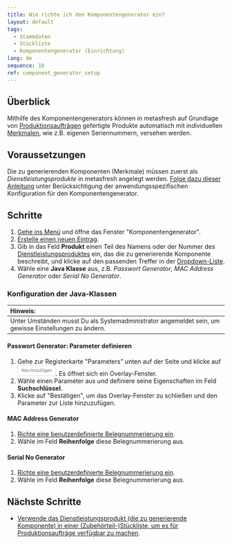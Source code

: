 ```yaml
---
title: Wie richte ich den Komponentengenerator ein?
layout: default
tags:
  - Stammdaten
  - Stückliste
  - Komponentengenerator (Einrichtung)
lang: de
sequence: 10
ref: component_generator_setup
---
```


## Überblick
Mithilfe des Komponentengenerators können in metasfresh auf Grundlage von [Produktionsaufträgen](NeuerProduktionsauftrag) gefertigte Produkte automatisch mit individuellen [Merkmalen](Merkmal_Produkt_neu_anlegen), wie z.B. eigenen Seriennummern, versehen werden.

## Voraussetzungen
Die zu generierenden Komponenten (Merkmale) müssen zuerst als *Dienstleistungsprodukte* in metasfresh angelegt werden. [Folge dazu dieser Anleitung](Dienstleistungsprodukt_anlegen) unter Berücksichtigung der anwendungsspezifischen Konfiguration für den Komponentengenerator.

## Schritte
1. [Gehe ins Menü](Menu) und öffne das Fenster "Komponentengenerator".
1. [Erstelle einen neuen Eintrag](Neuer_Datensatz_Fenster_Webui).
1. Gib in das Feld **Produkt** einen Teil des Namens oder der Nummer des [Dienstleistungsproduktes](Dienstleistungsprodukt_anlegen) ein, das die zu generierende Komponente beschreibt, und klicke auf den passenden Treffer in der <a href="Keyboard_Shortcuts_Liste#dropdown" title="Dynamisches Suchfeld (Autocomplete)">Dropdown-Liste</a>.
1. Wähle eine **Java Klasse** aus, z.B. *Passwort Generator*, *MAC Address Generator* oder *Serial No Generator*.

### Konfiguration der Java-Klassen

| **Hinweis:** |
| :--- |
| Unter Umständen musst Du als Systemadministrator angemeldet sein, um gewisse Einstellungen zu ändern. |

#### Passwort Generator: Parameter definieren
1. Gehe zur Registerkarte "Parameters" unten auf der Seite und klicke auf !["Neu hinzufügen"](assets/Neu_hinzufuegen_Button.png). Es öffnet sich ein Overlay-Fenster.
1. Wähle einen Parameter aus und definiere seine Eigenschaften im Feld **Suchschlüssel**.
1. Klicke auf "Bestätigen", um das Overlay-Fenster zu schließen und den Parameter zur Liste hinzuzufügen.

#### MAC Address Generator
1. [Richte eine benutzerdefinierte Belegnummerierung ein](Belegnummern_definieren).
1. Wähle im Feld **Reihenfolge** diese Belegnummerierung aus.

#### Serial No Generator
1. [Richte eine benutzerdefinierte Belegnummerierung ein](Belegnummern_definieren).
1. Wähle im Feld **Reihenfolge** diese Belegnummerierung aus.

## Nächste Schritte
- [Verwende das Dienstleistungsprodukt (die zu generierende Komponente) in einer (Zubehörteil-)Stückliste, um es für Produktionsaufträge verfügbar zu machen](Stueckliste_erstellen).
